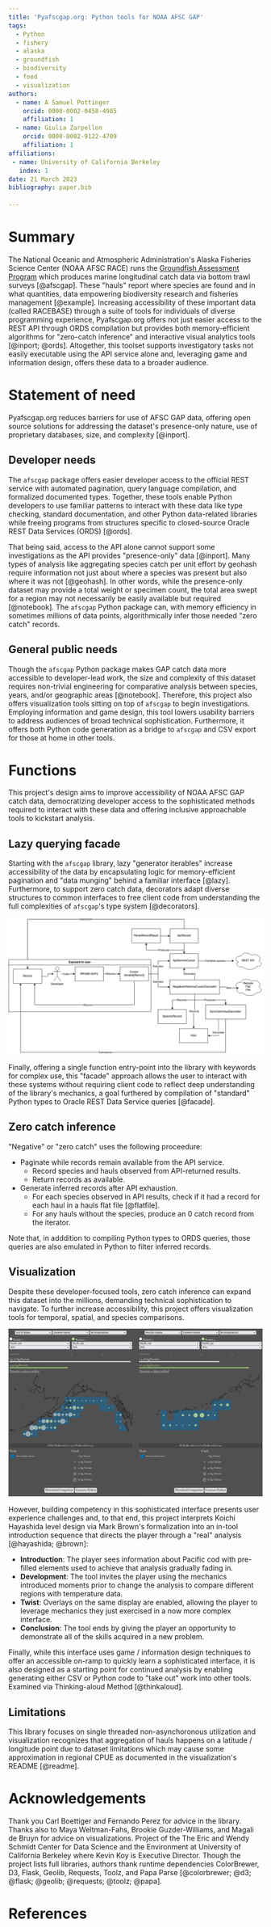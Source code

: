 ```yaml
---
title: 'Pyafscgap.org: Python tools for NOAA AFSC GAP'
tags:
  - Python
  - fishery
  - alaska
  - groundfish
  - biodiversity
  - food
  - visualization
authors:
  - name: A Samuel Pottinger
    orcid: 0000-0002-0458-4985
    affiliation: 1
  - name: Giulia Zarpellon
    orcid: 0000-0002-9122-4709
    affiliation: 1
affiliations:
 - name: University of California Berkeley
   index: 1
date: 21 March 2023
bibliography: paper.bib

---
```


# Summary
The National Oceanic and Atmospheric Administration's Alaska Fisheries Science Center (NOAA AFSC RACE) runs the [Groundfish Assessment Program](https://www.fisheries.noaa.gov/contact/groundfish-assessment-program) which produces marine longitudinal catch data via bottom trawl surveys [@afscgap]. These "hauls" report where species are found and in what quantities, data empowering biodiversity research and fisheries management [@example]. Increasing accessibility of these important data (called RACEBASE) through a suite of tools for individuals of diverse programming experience, Pyafscgap.org offers not just easier access to the REST API through ORDS compilation but provides both memory-efficient algorithms for "zero-catch inference" and interactive visual analytics tools [@inport; @ords]. Altogether, this toolset supports investigatory tasks not easily executable using the API service alone and, leveraging game and information design, offers these data to a broader audience.

# Statement of need
Pyafscgap.org reduces barriers for use of AFSC GAP data, offering open source solutions for addressing the dataset's presence-only nature, use of proprietary databases, size, and complexity [@inport].

## Developer needs
The `afscgap` package offers easier developer access to the official REST service with automated pagination, query language compilation, and formalized documented types. Together, these tools enable Python developers to use familiar patterns to interact with these data like type checking, standard documentation, and other Python data-related libraries while freeing programs from structures specific to closed-source Oracle REST Data Services (ORDS) [@ords].

That being said, access to the API alone cannot support some investigations as the API provides "presence-only" data [@inport]. Many types of analysis like aggregating species catch per unit effort by geohash require information not just about where a species was present but also where it was not [@geohash]. In other words, while the presence-only dataset may provide a total weight or specimen count, the total area swept for a region may not necessarily be easily available but required [@notebook]. The `afscgap` Python package can, with memory efficiency in sometimes millions of data points, algorithmically infer those needed "zero catch" records.

## General public needs
Though the `afscgap` Python package makes GAP catch data more accessible to developer-lead work, the size and complexity of this dataset requires non-trivial engineering for comparative analysis between species, years, and/or geographic areas [@notebook]. Therefore, this project also offers visualization tools sitting on top of `afscgap` to begin investigations. Employing information and game design, this tool lowers usability barriers to address audiences of broad technical sophistication. Furthermore, it offers both Python code generation as a bridge to `afscgap` and CSV export for those at home in other tools.

# Functions
This project's design aims to improve accessibility of NOAA AFSC GAP catch data, democratizing developer access to the sophisticated methods required to interact with these data and offering inclusive approachable tools to kickstart analysis.

## Lazy querying facade
Starting with the `afscgap` library, lazy "generator iterables" increase accessibility of the data by encapsulating logic for memory-efficient pagination and "data munging" behind a familiar interface [@lazy]. Furthermore, to support zero catch data, decorators adapt diverse structures to common interfaces to free client code from understanding the full complexities of `afscgap`'s type system [@decorators].

![Diagram of simplified afscgap operation [@diagrams].\label{fig:library}](library.png)

Finally, offering a single function entry-point into the library with keywords for complex use, this "facade" approach allows the user to interact with these systems without requiring client code to reflect deep understanding of the library's mechanics, a goal furthered by compilation of "standard" Python types to Oracle REST Data Service queries [@facade].

## Zero catch inference
"Negative" or "zero catch" uses the following proceedure:

 - Paginate while records remain available from the API service.
   - Record species and hauls observed from API-returned results.
   - Return records as available.
 - Generate inferred records after API exhaustion.
   - For each species observed in API results, check if it had a record for each haul in a hauls flat file [@flatfile].
   - For any hauls without the species, produce an 0 catch record from the iterator.

Note that, in adddition to compiling Python types to ORDS queries, those queries are also emulated in Python to filter inferred records.

## Visualization
Despite these developer-focused tools, zero catch inference can expand this dataset into the millions, demanding technical sophistication to navigate. To further increase accessibility, this project offers visualization tools for temporal, spatial, and species comparisons.

![Screenshot of the visualization tool.\label{fig:viz}](viz.png)

However, building competency in this sophisticated interface presents user experience challenges and, to that end, this project interprets Koichi Hayashida level design via Mark Brown's formalization into an in-tool introduction sequence that directs the player through a "real" analysis [@hayashida; @brown]:

 - **Introduction**: The player sees information about Pacific cod with pre-filled elements used to achieve that analysis gradually fading in.
 - **Development**: The tool invites the player using the mechanics introduced moments prior to change the analysis to compare different regions with temperature data.
 - **Twist**: Overlays on the same display are enabled, allowing the player to leverage mechanics they just exercised in a now more complex interface.
 - **Conclusion**: The tool ends by giving the player an opportunity to demonstrate all of the skills acquired in a new problem.

Finally, while this interface uses game / information design techniques to offer an accessible on-ramp to quickly learn a sophisticated interface, it is also designed as a starting point for continued analysis by enabling generating either CSV or Python code to "take out" work into other tools. Examined via Thinking-aloud Method [@thinkaloud].

## Limitations
This library focuses on single threaded non-asynchoronous utilization and  visualization recognizes that aggregation of hauls happens on a latitude / longitude point due to dataset limitations which may cause some approximation in regional CPUE as documented in the visualization's README [@readme].

# Acknowledgements
Thank you Carl Boettiger and Fernando Perez for advice in the library. Thanks also to Maya Weltman-Fahs, Brookie Guzder-Williams, and Magali de Bruyn for advice on visualizations. Project of the The Eric and Wendy Schmidt Center for Data Science and the Environment at University of California Berkeley where Kevin Koy is Executive Director. Though the project lists full libraries, authors thank runtime dependencies ColorBrewer, D3, Flask, Geolib, Requests, Toolz, and Papa Parse [@colorbrewer; @d3; @flask; @geolib; @requests; @toolz; @papa].

# References